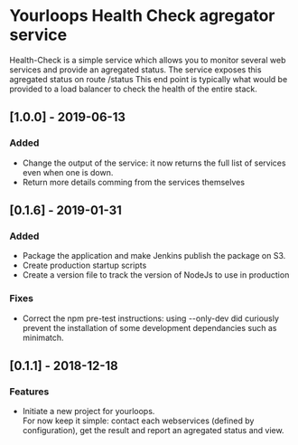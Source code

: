 # Yourloops Health Check agregator service

Health-Check is a simple service which allows you to monitor several web services and provide an agregated status.
The service exposes this agregated status on route /status
This end point is typically what would be provided to a load balancer to check the health of the entire stack.

## [1.0.0] - 2019-06-13
### Added
- Change the output of the service: it now returns the full list of services even when one is down.
- Return more details comming from the services themselves

## [0.1.6] - 2019-01-31
### Added
- Package the application and make Jenkins publish the package on S3.
- Create production startup scripts
- Create a version file to track the version of NodeJs to use in production
### Fixes
- Correct the npm pre-test instructions: using --only-dev did curiously prevent the installation of some development dependancies such as minimatch.

## [0.1.1] - 2018-12-18
### Features
- Initiate a new project for yourloops.  
    For now keep it simple: contact each webservices (defined by configuration), get the result and report an agregated status and view.